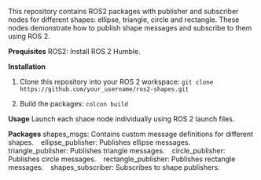 This repository contains ROS2 packages with publisher and subscriber nodes for different shapes: ellipse, triangle, circle and rectangle.
These nodes demonstrate how to publish shape messages and subscribe to them using ROS 2.

**Prequisites**
ROS2: Install ROS 2 Humble.

**Installation**
1. Clone this repository into your ROS 2 workspace:
   ``` git clone https://github.com/your_username/ros2-shapes.git ```

2. Build the packages:
 ``` colcon build  ```

**Usage**
Launch each shaoe node individually using ROS 2 launch files.  

**Packages**
shapes_msgs: Contains custom message definitions for different shapes.  &ensp;
ellipse_publisher: Publishes ellipse messages. &ensp;
triangle_publisher: Publishes triangle messages. &ensp;
circle_publisher: Publishes circle messages. &ensp;
rectangle_publisher: Publishes rectangle messages. &ensp;
shapes_subscriber: Subscribes to shape publishers. &ensp;

